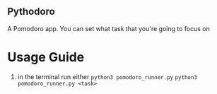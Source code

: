 ## Pythodoro

A Pomodoro app. You can set what task that you're going to focus on




# Usage Guide


1. in the terminal run either `python3 pomodoro_runner.py` `python3 pomodoro_runner.py <task>` 